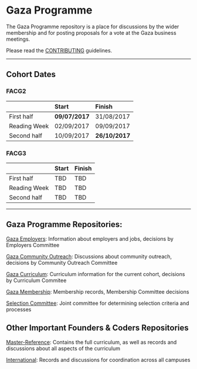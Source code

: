 # Gaza Programme

The Gaza Programme repository is a place for discussions by the wider membership and for posting proposals for a vote at the Gaza business meetings.

Please read the [CONTRIBUTING](./CONTRIBUTING.md) guidelines.

---

## Cohort Dates

### FACG2
|              | Start          | Finish         |
|--------------|:---------------|:---------------|
| First half   | **09/07/2017** |   31/08/2017   |
| Reading Week |   02/09/2017   |   09/09/2017   |
| Second half  |   10/09/2017   | **26/10/2017** |

### FACG3
|              | Start          | Finish         |
|--------------|:---------------|:---------------|
| First half   |       TBD      |       TBD      |
| Reading Week |       TBD      |       TBD      |
| Second half  |       TBD      |       TBD      |


---

## Gaza Programme Repositories:

[Gaza Employers](https://github.com/foundersandcoders/gaza-employers): Information about employers and jobs, decisions by Employers Committee

[Gaza Community Outreach](https://github.com/foundersandcoders/gaza-outreach): Discussions about community outreach, decisions by Community Outreach Committee

[Gaza Curriculum](https://github.com/foundersandcoders/gaza-curriculum): Curriculum information for the current cohort, decisions by Curriculum Commitee

[Gaza Membership](https://github.com/foundersandcoders/gaza-membership): Membership records, Membership Committee decisions

[Selection Committee](https://github.com/foundersandcoders/selection-committee): Joint committee for determining selection criteria and processes

## Other Important Founders & Coders Repositories

[Master-Reference](https://github.com/foundersandcoders/master-reference): Contains the full curriculum, as well as records and discussions about all aspects of the curriculum

[International](https://github.com/foundersandcoders/international): Records and discussions for coordination across all campuses
